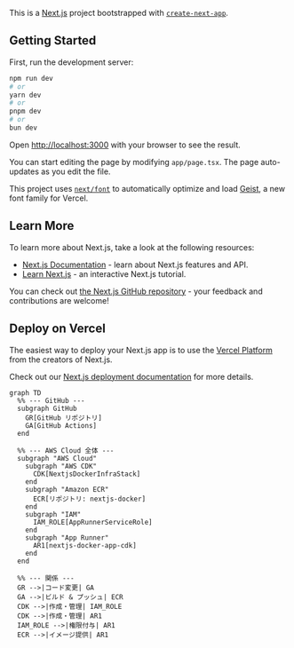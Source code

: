 This is a [Next.js](https://nextjs.org) project bootstrapped with [`create-next-app`](https://nextjs.org/docs/app/api-reference/cli/create-next-app).

## Getting Started

First, run the development server:

```bash
npm run dev
# or
yarn dev
# or
pnpm dev
# or
bun dev
```

Open [http://localhost:3000](http://localhost:3000) with your browser to see the result.

You can start editing the page by modifying `app/page.tsx`. The page auto-updates as you edit the file.

This project uses [`next/font`](https://nextjs.org/docs/app/building-your-application/optimizing/fonts) to automatically optimize and load [Geist](https://vercel.com/font), a new font family for Vercel.

## Learn More

To learn more about Next.js, take a look at the following resources:

- [Next.js Documentation](https://nextjs.org/docs) - learn about Next.js features and API.
- [Learn Next.js](https://nextjs.org/learn) - an interactive Next.js tutorial.

You can check out [the Next.js GitHub repository](https://github.com/vercel/next.js) - your feedback and contributions are welcome!

## Deploy on Vercel

The easiest way to deploy your Next.js app is to use the [Vercel Platform](https://vercel.com/new?utm_medium=default-template&filter=next.js&utm_source=create-next-app&utm_campaign=create-next-app-readme) from the creators of Next.js.

Check out our [Next.js deployment documentation](https://nextjs.org/docs/app/building-your-application/deploying) for more details.

```mermaid
graph TD
  %% --- GitHub ---
  subgraph GitHub
    GR[GitHub リポジトリ]
    GA[GitHub Actions]
  end

  %% --- AWS Cloud 全体 ---
  subgraph "AWS Cloud"
    subgraph "AWS CDK"
      CDK[NextjsDockerInfraStack]
    end
    subgraph "Amazon ECR"
      ECR[リポジトリ: nextjs-docker]
    end
    subgraph "IAM"
      IAM_ROLE[AppRunnerServiceRole]
    end
    subgraph "App Runner"
      AR1[nextjs-docker-app-cdk]
    end
  end

  %% --- 関係 ---
  GR -->|コード変更| GA
  GA -->|ビルド & プッシュ| ECR
  CDK -->|作成・管理| IAM_ROLE
  CDK -->|作成・管理| AR1
  IAM_ROLE -->|権限付与| AR1
  ECR -->|イメージ提供| AR1
```
